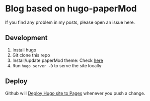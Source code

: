 # Blog based on hugo-paperMod
If you find any problem in my posts, please open an issue here.

## Development
1. Install hugo
2. Git clone this repo
3. Install/update paperMod theme: Check [here](https://github.com/adityatelange/hugo-PaperMod/wiki/Installation#installingupdating-papermod)
4. Run `hugo server -D` to serve the site locally

## Deploy
Github will [Deploy Hugo site to Pages](https://gohugo.io/hosting-and-deployment/hosting-on-github/) whenever you push a change.
